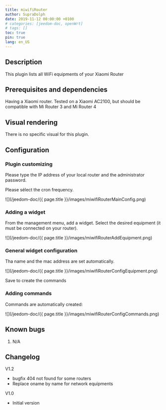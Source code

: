```yaml
---
title: miwifiRouter
author: SupraDolph
date: 2019-11-12 00:00:00 +0100
# categories: [jeedom-doc, openWrt]
# tags: []
toc: true
pin: true
lang: en_US
---
```


## Description

This plugin lists all WiFi equipments of your Xiaomi Router

## Prerequisites and dependencies

Having a Xiaomi router. Tested on a Xiaomi AC2100, but should be compatible with Mi Router 3 and Mi Router 4

## Visual rendering

There is no specific visual for this plugin.

## Configuration

### Plugin customizing

Please type the IP address of your local router and the administrator password.

Please sélect the cron frequency.

![](/jeedom-doc/{{ page.title }}/images/miwifiRouterMainConfig.png)

### Adding a widget

From the management menu, add a widget. Select the desired equipment (it must be connected on your router).

![](/jeedom-doc/{{ page.title }}/images/miwifiRouterAddEquipment.png)

### General widget configuration

Tha name and the mac address are set automatically.

![](/jeedom-doc/{{ page.title }}/images/miwifiRouterConfigEquipment.png)

Save to create the commands

### Adding commands

Commands are automatically created:

![](/jeedom-doc/{{ page.title }}/images/miwifiRouterConfigCommands.png)

## Known bugs

1.  N/A

## Changelog
V1.2

*   bugfix 404 not found for some routers
*   Replace oname by name for network equipments

V1.0

*   Initial version